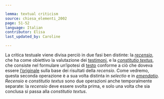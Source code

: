 ```yaml
---

lemma: textual criticism
source: chiesa_elementi_2002
page: 51-52
language: Italian
contributor: Elisa
last_updated_by: Caroline

---
```


La critica testuale viene divisa perciò in due fasi ben distinte: la _[recensio](recensio.html)_, che ha come obiettivo la valutazione dei [testimoni](witness.html), e la _[constitutio textus](constitutioTextus.html)_, che consiste nel formulare un’ipotesi di [testo](text.html) conforme a ciò che doveva essere [l’originale](original.html) sulla base dei risultati della _recensio_. Come vedremo, questa seconda operazione è a sua volta distinta in _selectio_ e in _[emendatio](emendation.html)_. _Recensio_ e _constitutio textus_ sono due operazioni anche temporalmente separate: la _recensio_ deve essere svolta prima, e solo una volta che sia conclusa si passa alla _constitutio textus_.
